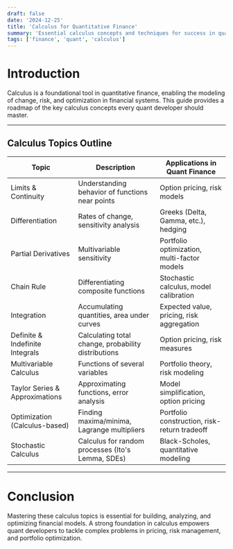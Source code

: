 ```yaml
---
draft: false
date: '2024-12-25'
title: 'Calculus for Quantitative Finance'
summary: 'Essential calculus concepts and techniques for success in quantitative finance.'
tags: ['finance', 'quant', 'calculus']
---
```


# Introduction

Calculus is a foundational tool in quantitative finance, enabling the modeling of change, risk, and optimization in financial systems. This guide provides a roadmap of the key calculus concepts every quant developer should master.

---

## Calculus Topics Outline

| Topic                           | Description                                         | Applications in Quant Finance                |
| ------------------------------- | --------------------------------------------------- | -------------------------------------------- |
| Limits & Continuity             | Understanding behavior of functions near points     | Option pricing, risk models                  |
| Differentiation                 | Rates of change, sensitivity analysis               | Greeks (Delta, Gamma, etc.), hedging         |
| Partial Derivatives             | Multivariable sensitivity                           | Portfolio optimization, multi-factor models  |
| Chain Rule                      | Differentiating composite functions                 | Stochastic calculus, model calibration       |
| Integration                     | Accumulating quantities, area under curves          | Expected value, pricing, risk aggregation    |
| Definite & Indefinite Integrals | Calculating total change, probability distributions | Option pricing, risk measures                |
| Multivariable Calculus          | Functions of several variables                      | Portfolio theory, risk modeling              |
| Taylor Series & Approximations  | Approximating functions, error analysis             | Model simplification, option pricing         |
| Optimization (Calculus-based)   | Finding maxima/minima, Lagrange multipliers         | Portfolio construction, risk-return tradeoff |
| Stochastic Calculus             | Calculus for random processes (Ito's Lemma, SDEs)   | Black-Scholes, quantitative modeling         |

---

# Conclusion

Mastering these calculus topics is essential for building, analyzing, and optimizing financial models. A strong foundation in calculus empowers quant developers to tackle complex problems in pricing, risk management, and portfolio optimization.
